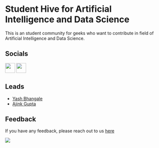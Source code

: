
# Student Hive for Artificial Intelligence and Data Science
This is an student community for geeks who want to contribute in field of Artificial Intelligence and Data Science.

## Socials

<p align="left">
<a href="http://Linkedin.com/Company/shaids-dmce" target="_blank" rel="noreferrer"><img src="https://raw.githubusercontent.com/danielcranney/readme-generator/main/public/icons/socials/linkedin.svg" width="32" height="32" /></a>
<a href="http://www.instagram.com/shaids-dmce" target="_blank" rel="noreferrer"><img src="https://raw.githubusercontent.com/danielcranney/readme-generator/main/public/icons/socials/instagram.svg" width="32" height="32" /></a></p>

## Leads
- [Yash Bhangale](https://github.com/yashbhangale)
- [Ajink Gupta](https://github.com/Ajinkgupta)




## Feedback

If you have any feedback, please reach out to us [here](http://www.instagram.com/shaids-dmce)

![](https://komarev.com/ghpvc/?username=SHAIDS-DMCE&label=Visitor+Counter&style=for-the-badge&color=0c94b4)

